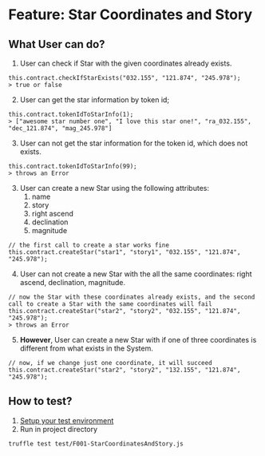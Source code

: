 # Feature: Star Coordinates and Story
## What User can do?
1. User can check if Star with the given coordinates already exists.
```
this.contract.checkIfStarExists("032.155", "121.874", "245.978");
> true or false
```
2. User can get the star information by token id;
```
this.contract.tokenIdToStarInfo(1);
> ["awesome star number one", "I love this star one!", "ra_032.155", "dec_121.874", "mag_245.978"]
```
3. User can not get the star information for the token id, which does not exists.
```
this.contract.tokenIdToStarInfo(99);
> throws an Error
```
3. User can create a new Star using the following attributes:
    1. name
    2. story
    3. right ascend
    4. declination
    5. magnitude
```
// the first call to create a star works fine
this.contract.createStar("star1", "story1", "032.155", "121.874", "245.978");
```
4. User can not create a new Star with the all the same coordinates:
right ascend, declination, magnitude.
```
// now the Star with these coordinates already exists, and the second call to create a Star with the same coordinates will fail
this.contract.createStar("star2", "story2", "032.155", "121.874", "245.978");
> throws an Error
```
5. __However__, User can create a new Star with if one of three
coordinates is different from what exists in the System.
```
// now, if we change just one coordinate, it will succeed
this.contract.createStar("star2", "story2", "132.155", "121.874", "245.978");
```

## How to test?
1. [Setup your test environment](./Common-TestEnvSetup.md)
2. Run in project directory
```
truffle test test/F001-StarCoordinatesAndStory.js
```
